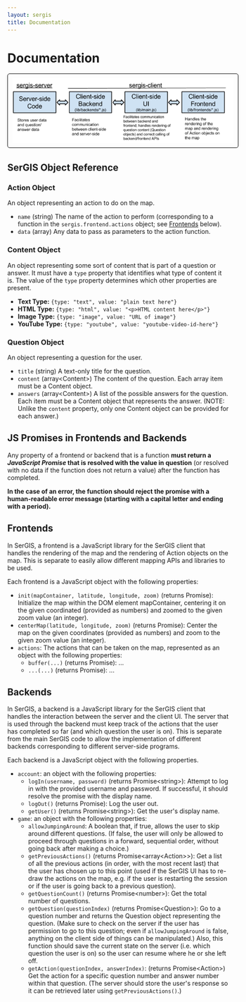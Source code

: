 ```yaml
---
layout: sergis
title: Documentation
---
```

# Documentation

<p style="text-align: center;"><img src="server-client.png" style="border: 1px solid black; padding: 10px; border-radius: 5px;"></p>

## SerGIS Object Reference

### Action Object

An object representing an action to do on the map.

 - `name` (string) The name of the action to perform (corresponding to a function in the `sergis.frontend.actions` object; see [Frontends](#frontends) below).
 - `data` (array) Any data to pass as parameters to the action function.

### Content Object

An object representing some sort of content that is part of a question or answer. It must have a `type` property that identifies what type of content it is. The value of the `type` property determines which other properties are present.

 - **Text Type:** `{type: "text", value: "plain text here"}`
 - **HTML Type:** `{type: "html", value: "<p>HTML content here</p>"}`
 - **Image Type:** `{type: "image", value: "URL of image"}`
 - **YouTube Type:** `{type: "youtube", value: "youtube-video-id-here"}`

### Question Object

An object representing a question for the user.

 - `title` (string) A text-only title for the question.
 - `content` (array&lt;Content&gt;) The content of the question. Each array item must be a Content object.
 - `answers` (array&lt;Content&gt;) A list of the possible answers for the question. Each item must be a Content object that represents the answer. (NOTE: Unlike the `content` property, only one Content object can be provided for each answer.)

## JS Promises in Frontends and Backends

Any property of a frontend or backend that is a function **must return a *JavaScript Promise* that is resolved with the value in question** (or resolved with no data if the function does not return a value) after the function has completed.

**In the case of an error, the function should reject the promise with a human-readable error message (starting with a capital letter and ending with a period).**

## Frontends

In SerGIS, a frontend is a JavaScript library for the SerGIS client that handles the rendering of the map and the rendering of Action objects on the map. This is separate to easily allow different mapping APIs and libraries to be used.

Each frontend is a JavaScript object with the following properties:

 - `init(mapContainer, latitude, longitude, zoom)` (returns Promise): Initialize the map within the DOM element mapContainer, centering it on the given coordinated (provided as numbers) and zoomed to the given zoom value (an integer).
 - `centerMap(latitude, longitude, zoom)` (returns Promise): Center the map on the given coordinates (provided as numbers) and zoom to the given zoom value (an integer).
 - `actions`: The actions that can be taken on the map, represented as an object with the following properties:
     - `buffer(...)` (returns Promise): ...
     - `...(...)` (returns Promise): ...

## Backends

In SerGIS, a backend is a JavaScript library for the SerGIS client that handles the interaction between the server and the client UI. The server that is used through the backend must keep track of the actions that the user has completed so far (and which question the user is on). This is separate from the main SerGIS code to allow the implementation of different backends corresponding to different server-side programs.

Each backend is a JavaScript object with the following properties.

 - `account`: an object with the following properties:
     - `logIn(username, password)` (returns Promise&lt;string&gt;): Attempt to log in with the provided username and password. If successful, it should resolve the promise with the display name.
     - `logOut()` (returns Promise): Log the user out.
     - `getUser()` (returns Promise&lt;string&gt;): Get the user's display name.
 - `game`: an object with the following properties:
     - `allowJumpingAround`: A boolean that, if true, allows the user to skip around different questions. (If false, the user will only be allowed to proceed through questions in a forward, sequential order, without going back after making a choice.)
     - `getPreviousActions()` (returns Promise&lt;array&lt;Action&gt;&gt;): Get a list of all the previous actions (in order, with the most recent last) that the user has chosen up to this point (used if the SerGIS UI has to re-draw the actions on the map, e.g. if the user is restarting the session or if the user is going back to a previous question).
     - `getQuestionCount()` (returns Promise&lt;number&gt;): Get the total number of questions.
     - `getQuestion(questionIndex)` (returns Promise&lt;Question&gt;): Go to a question number and returns the Question object representing the question. (Make sure to check on the server if the user has permission to go to this question; even if `allowJumpingAround` is false, anything on the client side of things can be manipulated.) Also, this function should save the current state on the server (i.e. which question the user is on) so the user can resume where he or she left off.
     - `getAction(questionIndex, answerIndex)`: (returns Promise&lt;Action&gt;) Get the action for a specific question number and answer number within that question. (The server should store the user's response so it can be retrieved later using `getPreviousActions()`.)
